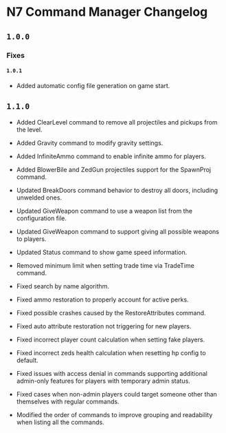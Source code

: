 # N7 Command Manager Changelog

## `1.0.0`

### Fixes

#### `1.0.1`

- Added automatic config file generation on game start.

## `1.1.0`

- Added ClearLevel command to remove all projectiles and pickups from the level.
- Added Gravity command to modify gravity settings.
- Added InfiniteAmmo command to enable infinite ammo for players.

- Added BlowerBile and ZedGun projectiles support for the SpawnProj command.
- Updated BreakDoors command behavior to destroy all doors, including unwelded ones.
- Updated GiveWeapon command to use a weapon list from the configuration file.
- Updated GiveWeapon command to support giving all possible weapons to players.
- Updated Status command to show game speed information.
- Removed minimum limit when setting trade time via TradeTime command.

- Fixed search by name algorithm.
- Fixed ammo restoration to properly account for active perks.
- Fixed possible crashes caused by the RestoreAttributes command.
- Fixed auto attribute restoration not triggering for new players.
- Fixed incorrect player count calculation when setting fake players.
- Fixed incorrect zeds health calculation when resetting hp config to default.
- Fixed issues with access denial in commands supporting additional admin-only features for players with temporary admin status.
- Fixed cases when non-admin players could target someone other than themselves with regular commands.

- Modified the order of commands to improve grouping and readability when listing all the commands.
